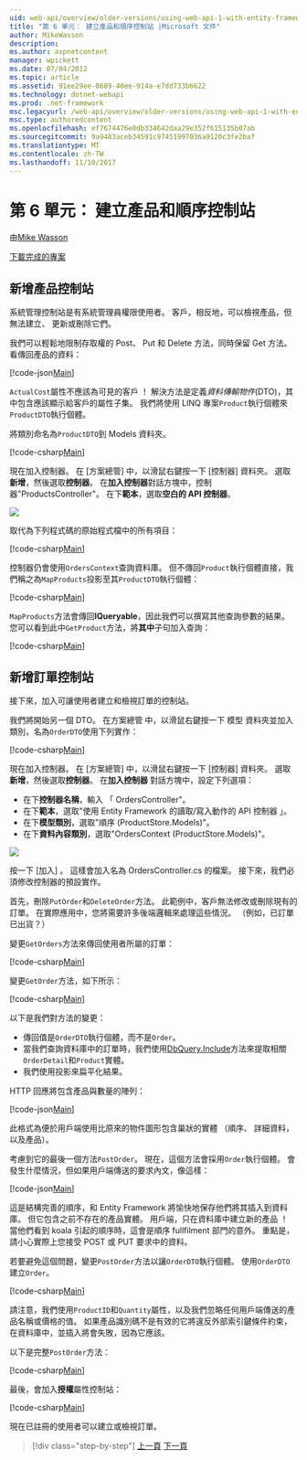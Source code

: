 ```yaml
---
uid: web-api/overview/older-versions/using-web-api-1-with-entity-framework-5/using-web-api-with-entity-framework-part-6
title: "第 6 單元： 建立產品和順序控制站 |Microsoft 文件"
author: MikeWasson
description: 
ms.author: aspnetcontent
manager: wpickett
ms.date: 07/04/2012
ms.topic: article
ms.assetid: 91ee29ee-0689-40ee-914a-e7dd733b6622
ms.technology: dotnet-webapi
ms.prod: .net-framework
msc.legacyurl: /web-api/overview/older-versions/using-web-api-1-with-entity-framework-5/using-web-api-with-entity-framework-part-6
msc.type: authoredcontent
ms.openlocfilehash: ef7674476e0db334642daa29e352f615135b07ab
ms.sourcegitcommit: 9a9483aceb34591c97451997036a9120c3fe2baf
ms.translationtype: MT
ms.contentlocale: zh-TW
ms.lasthandoff: 11/10/2017
---
```

<a name="part-6-creating-product-and-order-controllers"></a>第 6 單元： 建立產品和順序控制站
====================
由[Mike Wasson](https://github.com/MikeWasson)

[下載完成的專案](http://code.msdn.microsoft.com/ASP-NET-Web-API-with-afa30545)

## <a name="add-a-products-controller"></a>新增產品控制站

系統管理控制站是有系統管理員權限使用者。 客戶，相反地，可以檢視產品，但無法建立、 更新或刪除它們。

我們可以輕鬆地限制存取權的 Post、 Put 和 Delete 方法，同時保留 Get 方法。 看傳回產品的資料：

[!code-json[Main](using-web-api-with-entity-framework-part-6/samples/sample1.json?highlight=1)]

`ActualCost`屬性不應該為可見的客戶 ！ 解決方法是定義*資料傳輸物件*(DTO)，其中包含應該顯示給客戶的屬性子集。 我們將使用 LINQ 專案`Product`執行個體來`ProductDTO`執行個體。

將類別命名為`ProductDTO`到 Models 資料夾。

[!code-csharp[Main](using-web-api-with-entity-framework-part-6/samples/sample2.cs)]

現在加入控制器。 在 [方案總管] 中，以滑鼠右鍵按一下 [控制器] 資料夾。 選取**新增**，然後選取**控制器**。 在**加入控制器**對話方塊中，控制器&quot;ProductsController&quot;。 在下**範本**，選取**空白的 API 控制器**。

![](using-web-api-with-entity-framework-part-6/_static/image1.png)

取代為下列程式碼的原始程式檔中的所有項目：

[!code-csharp[Main](using-web-api-with-entity-framework-part-6/samples/sample3.cs)]

控制器仍會使用`OrdersContext`查詢資料庫。 但不傳回`Product`執行個體直接，我們稱之為`MapProducts`投影至其`ProductDTO`執行個體：

[!code-csharp[Main](using-web-api-with-entity-framework-part-6/samples/sample4.cs?highlight=1)]

`MapProducts`方法會傳回**IQueryable**，因此我們可以撰寫其他查詢參數的結果。 您可以看到此中`GetProduct`方法，將**其中**子句加入查詢：

[!code-csharp[Main](using-web-api-with-entity-framework-part-6/samples/sample5.cs?highlight=2)]

## <a name="add-an-orders-controller"></a>新增訂單控制站

接下來，加入可讓使用者建立和檢視訂單的控制站。

我們將開始另一個 DTO。 在方案總管 中，以滑鼠右鍵按一下 模型 資料夾並加入類別，名為`OrderDTO`使用下列實作：

[!code-csharp[Main](using-web-api-with-entity-framework-part-6/samples/sample6.cs)]

現在加入控制器。 在 [方案總管] 中，以滑鼠右鍵按一下 [控制器] 資料夾。 選取**新增**，然後選取**控制器**。 在**加入控制器** 對話方塊中，設定下列選項：

- 在下**控制器名稱**，輸入 「 OrdersController"。
- 在下**範本**，選取"使用 Entity Framework 的讀取/寫入動作的 API 控制器 」。
- 在下**模型類別**，選取&quot;順序 (ProductStore.Models)&quot;。
- 在下**資料內容類別**，選取&quot;OrdersContext (ProductStore.Models)&quot;。

![](using-web-api-with-entity-framework-part-6/_static/image2.png)

按一下 [加入] 。 這樣會加入名為 OrdersController.cs 的檔案。 接下來，我們必須修改控制器的預設實作。

首先，刪除`PutOrder`和`DeleteOrder`方法。 此範例中，客戶無法修改或刪除現有的訂單。 在實際應用中，您將需要許多後端邏輯來處理這些情況。 （例如，已訂單已出貨？）

變更`GetOrders`方法來傳回使用者所屬的訂單：

[!code-csharp[Main](using-web-api-with-entity-framework-part-6/samples/sample7.cs)]

變更`GetOrder`方法，如下所示：

[!code-csharp[Main](using-web-api-with-entity-framework-part-6/samples/sample8.cs)]

以下是我們對方法的變更：

- 傳回值是`OrderDTO`執行個體，而不是`Order`。
- 當我們查詢資料庫中的訂單時，我們使用[DbQuery.Include](https://msdn.microsoft.com/en-us/library/gg696395)方法來提取相關`OrderDetail`和`Product`實體。
- 我們使用投影來扁平化結果。

HTTP 回應將包含產品與數量的陣列：

[!code-json[Main](using-web-api-with-entity-framework-part-6/samples/sample9.json)]

此格式為便於用戶端使用比原來的物件圖形包含巢狀的實體 （順序、 詳細資料，以及產品）。

考慮到它的最後一個方法`PostOrder`。 現在，這個方法會採用`Order`執行個體。 會發生什麼情況，但如果用戶端傳送的要求內文，像這樣：

[!code-json[Main](using-web-api-with-entity-framework-part-6/samples/sample10.json)]

這是結構完善的順序，和 Entity Framework 將愉快地保存他們將其插入到資料庫。 但它包含之前不存在的產品實體。 用戶端，只在資料庫中建立新的產品 ！ 當他們看到 koala 引起的順序時，這會是順序 fullfilment 部門的意外。 重點是，請小心實際上您接受 POST 或 PUT 要求中的資料。

若要避免這個問題，變更`PostOrder`方法以讓`OrderDTO`執行個體。 使用`OrderDTO`建立`Order`。

[!code-csharp[Main](using-web-api-with-entity-framework-part-6/samples/sample11.cs)]

請注意，我們使用`ProductID`和`Quantity`屬性，以及我們忽略任何用戶端傳送的產品名稱或價格的值。 如果產品識別碼不是有效的它將違反外部索引鍵條件約束，在資料庫中，並插入將會失敗，因為它應該。

以下是完整`PostOrder`方法：

[!code-csharp[Main](using-web-api-with-entity-framework-part-6/samples/sample12.cs)]

最後，會加入**授權**屬性控制站：

[!code-csharp[Main](using-web-api-with-entity-framework-part-6/samples/sample13.cs)]

現在已註冊的使用者可以建立或檢視訂單。

>[!div class="step-by-step"]
[上一頁](using-web-api-with-entity-framework-part-5.md)
[下一頁](using-web-api-with-entity-framework-part-7.md)
